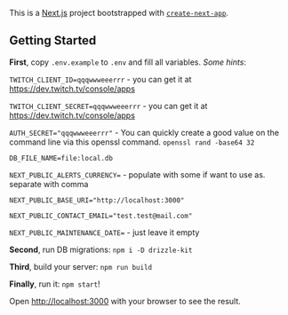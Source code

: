 This is a [Next.js](https://nextjs.org) project bootstrapped with [`create-next-app`](https://nextjs.org/docs/app/api-reference/cli/create-next-app).

## Getting Started

**First**, copy `.env.example` to `.env` and fill all variables. *Some hints*:

`TWITCH_CLIENT_ID=qqqwwweeerrr` - you can get it at https://dev.twitch.tv/console/apps

`TWITCH_CLIENT_SECRET=qqqwwweeerrr` - you can get it at https://dev.twitch.tv/console/apps

`AUTH_SECRET="qqqwwweeerrr"` - You can quickly create a good value on the command line via this openssl command. `openssl rand -base64 32`

`DB_FILE_NAME=file:local.db`

`NEXT_PUBLIC_ALERTS_CURRENCY=` - populate with some if want to use as. separate with comma

`NEXT_PUBLIC_BASE_URI="http://localhost:3000"`

`NEXT_PUBLIC_CONTACT_EMAIL="test.test@mail.com"`

`NEXT_PUBLIC_MAINTENANCE_DATE=` - just leave it empty


**Second**, run DB migrations: `npm i -D drizzle-kit`

**Third**, build your server: `npm run build`

**Finally**, run it: `npm start`!

Open [http://localhost:3000](http://localhost:3000) with your browser to see the result.

